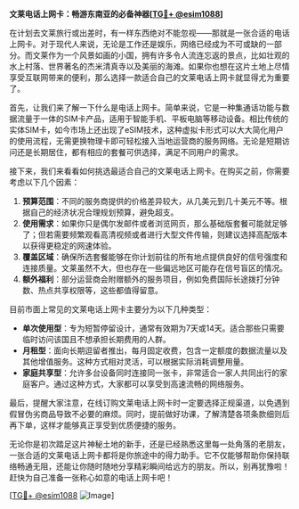 **文莱电话上网卡：畅游东南亚的必备神器[[TG💪+ @esim1088](https://t.me/s/esim1088)]**

在计划去文莱旅行或出差时，有一样东西绝对不能忽视——那就是一张合适的电话上网卡。对于现代人来说，无论是工作还是娱乐，网络已经成为不可或缺的一部分。而文莱作为一个风景如画的小国，拥有许多令人流连忘返的景点，比如壮观的水上村落、世界著名的杰米清真寺以及美丽的海滩。如果你也想在这片土地上尽情享受互联网带来的便利，那么选择一款适合自己的文莱电话上网卡就显得尤为重要了。

首先，让我们来了解一下什么是电话上网卡。简单来说，它是一种集通话功能与数据流量于一体的SIM卡产品，适用于智能手机、平板电脑等移动设备。相比传统的实体SIM卡，如今市场上还出现了eSIM技术，这种虚拟卡形式可以大大简化用户的使用流程，无需更换物理卡即可轻松接入当地运营商的服务网络。无论是短期访问还是长期居住，都有相应的套餐可供选择，满足不同用户的需求。

接下来，我们来看看如何挑选最适合自己的文莱电话上网卡。在购买之前，你需要考虑以下几个因素：

1. **预算范围**：不同的服务商提供的价格差异较大，从几美元到几十美元不等。根据自己的经济状况合理规划预算，避免超支。
2. **使用需求**：如果你只是偶尔发邮件或者浏览网页，那么基础版套餐可能就足够了；但若需要频繁观看高清视频或者进行大型文件传输，则建议选择高配版本以获得更稳定的网速体验。
3. **覆盖区域**：确保所选套餐能够在你计划前往的所有地点提供良好的信号强度和连接质量。文莱虽然不大，但也存在一些偏远地区可能存在信号盲区的情况。
4. **额外福利**：部分运营商会附赠额外的服务项目，例如免费国际长途拨打分钟数、热点共享权限等，这些都值得留意。

目前市面上常见的文莱电话上网卡主要分为以下几种类型：

- **单次使用型**：专为短暂停留设计，通常有效期为7天或14天。适合那些只需要临时访问该国且不想承担长期费用的人群。
- **月租型**：面向长期逗留者推出，每月固定收费，包含一定额度的数据流量以及其他增值服务。这种方式相对灵活，可以根据实际消耗调整用量。
- **家庭共享型**：允许多台设备同时连接同一张卡，非常适合一家人共同出行的家庭客户。通过这种方式，大家都可以享受到高速流畅的网络服务。

最后，提醒大家注意，在线订购文莱电话上网卡时一定要选择正规渠道，以免遇到假冒伪劣商品导致不必要的麻烦。同时，提前做好功课，了解清楚各项条款细则后再下单，这样才能够真正享受到优质便捷的服务。

无论你是初次踏足这片神秘土地的新手，还是已经熟悉这里每一处角落的老朋友，一张合适的文莱电话上网卡都将是你旅途中的得力助手。它不仅能够帮助你保持联络畅通无阻，还能让你随时随地分享精彩瞬间给远方的朋友。所以，别再犹豫啦！赶快为自己准备一张称心如意的电话上网卡吧！

[[TG💪+ @esim1088](https://t.me/s/esim1088) ![Image](https://i.postimg.cc/4NQfJmqS/Snipaste-2025-05-13-00-14-12.png)]